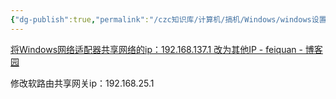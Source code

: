```yaml
---
{"dg-publish":true,"permalink":"/czc知识库/计算机/搞机/Windows/windows设置修改共享网卡网络的默认ip/","dgPassFrontmatter":true,"created":"2024-11-07T00:11:01.948+08:00","updated":"2024-12-08T12:34:12.969+08:00"}
---
```



[将Windows网络适配器共享网络的ip：192.168.137.1 改为其他IP - feiquan - 博客园](https://www.cnblogs.com/feiquan/p/10802174.html)

修改软路由共享网关ip：192.168.25.1